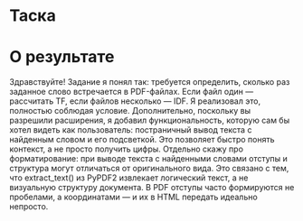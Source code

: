 # Таска


# О результате
Здравствуйте!
Задание я понял так: требуется определить, сколько раз заданное слово встречается в PDF-файлах. Если файл один — рассчитать TF, если файлов несколько — IDF. Я реализовал это, полностью соблюдая условие.
Дополнительно, поскольку вы разрешили расширения, я добавил функциональность, которую сам бы хотел видеть как пользователь: постраничный вывод текста с найденным словом и его подсветкой. Это позволяет быстро понять контекст, а не просто получить цифры.
Отдельно скажу про форматирование: при выводе текста с найденными словами отступы и структура могут отличаться от оригинального вида. Это связано с тем, что extract_text() из PyPDF2 извлекает логический текст, а не визуальную структуру документа. В PDF отступы часто формируются не пробелами, а координатами — и их в HTML передать идеально непросто.

